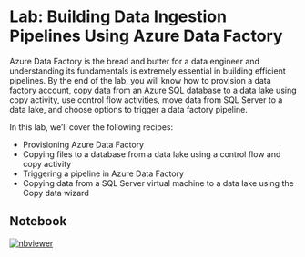 # Lab: Building Data Ingestion Pipelines Using Azure Data Factory

Azure Data Factory is the bread and butter for a data engineer and understanding its fundamentals is extremely essential in building efficient pipelines. By the end of the lab, you will know how to provision a data factory account, copy data from an Azure SQL database to a data lake using copy activity, use control flow activities, move data from SQL Server to a data lake, and choose options to trigger a data factory pipeline.

In this lab, we’ll cover the following recipes:

* Provisioning Azure Data Factory
* Copying files to a database from a data lake using a control flow and copy activity
* Triggering a pipeline in Azure Data Factory
* Copying data from a SQL Server virtual machine to a data lake using the Copy data wizard

## Notebook

[![nbviewer](https://img.shields.io/badge/jupyter-notebook-informational?logo=jupyter)](https://nbviewer.org/github/sparsh-ai/recohut/blob/main/docs/06-orchestration/azure-data-factory/lab-data-ingestion-pipeline/main.ipynb)